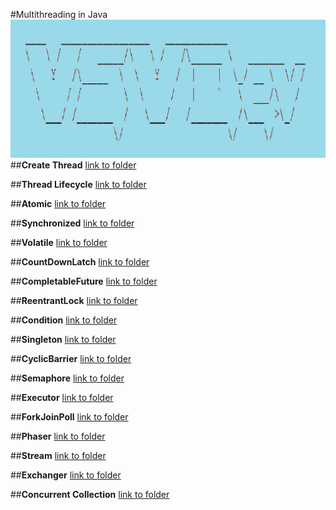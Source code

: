 #Multithreading in Java
![logo](banner.jpg)
##**Create Thread** [link to folder](src/com/vsvdev/create)

##**Thread Lifecycle** [link to folder](src/com/vsvdev/threadlife)

##**Atomic** [link to folder](src/com/vsvdev/atomic)

##**Synchronized** [link to folder](src/com/vsvdev/synchro)

##**Volatile** [link to folder](src/com/vsvdev/volatil)

##**CountDownLatch** [link to folder](src/com/vsvdev/countdown)

##**CompletableFuture** [link to folder](src/com/vsvdev/completablefuture)

##**ReentrantLock** [link to folder](src/com/vsvdev/reentrantlock)

##**Condition** [link to folder](src/com/vsvdev/reentrantlock)

##**Singleton** [link to folder](src/com/vsvdev/singleton)

##**CyclicBarrier** [link to folder](src/com/vsvdev/cyclicbar)

##**Semaphore** [link to folder](src/com/vsvdev/semaphore)

##**Executor** [link to folder](src/com/vsvdev/executor)

##**ForkJoinPoll** [link to folder](src/com/vsvdev/forkjoin)

##**Phaser** [link to folder](src/com/vsvdev/phaser)

##**Stream** [link to folder](src/com/vsvdev/stream)

##**Exchanger** [link to folder](src/com/vsvdev/exchanger)

##**Concurrent Collection** [link to folder](src/com/vsvdev/concurrentcollect)
